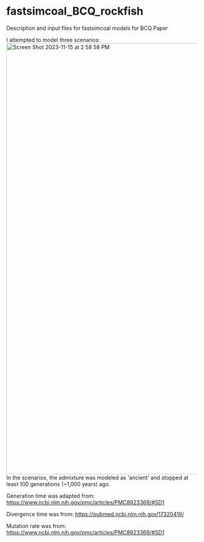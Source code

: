# fastsimcoal_BCQ_rockfish
Description and input files for fastsimcoal models for BCQ Paper


I attempted to model three scenarios: 
<img width="1133" alt="Screen Shot 2023-11-15 at 2 58 58 PM" src="https://github.com/anita-wray/fastsimcoal_BCQ_rockfish/assets/82060951/9615931f-cba4-4965-8c12-93757822c859">
In the scenarios, the admixture was modeled as 'ancient' and stopped at least 100 generations (~1,000 years) ago.

Generation time was adapted from: https://www.ncbi.nlm.nih.gov/pmc/articles/PMC8923369/#SD1

Divergence time was from: https://pubmed.ncbi.nlm.nih.gov/17320419/

Mutation rate was from: https://www.ncbi.nlm.nih.gov/pmc/articles/PMC8923369/#SD1
